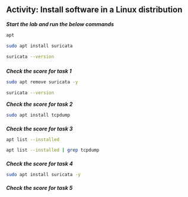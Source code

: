 ##  Activity: Install software in a Linux distribution




***Start the lab and run the below commands***


```bash
apt

sudo apt install suricata

suricata --version
```
###

***Check the score for task 1***

```bash
sudo apt remove suricata -y

suricata --version
```

***Check the score for task 2***

```bash
sudo apt install tcpdump
```
####
***Check the score for task 3***


```bash
apt list --installed

apt list --installed | grep tcpdump
```

####
***Check the score for task 4***

```bash
sudo apt install suricata -y
```
####
***Check the score for task 5***

###
